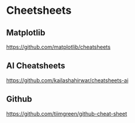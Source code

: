 # Cheetsheets



## Matplotlib

https://github.com/matplotlib/cheatsheets



## AI Cheatsheets

https://github.com/kailashahirwar/cheatsheets-ai



## Github

https://github.com/tiimgreen/github-cheat-sheet